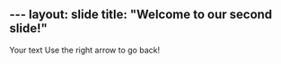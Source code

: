 --- layout: slide title: 
"Welcome to our second slide!" 
--- 
Your text Use the right arrow to go back!
